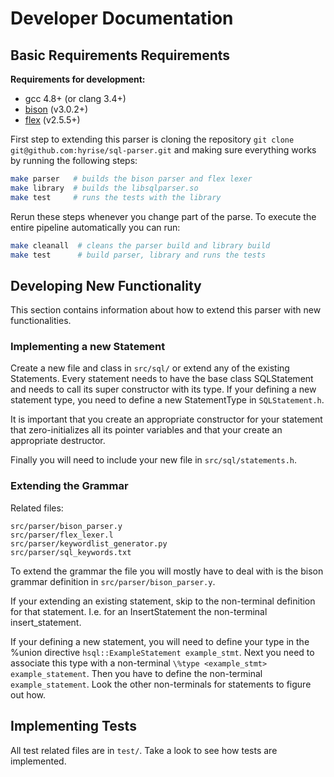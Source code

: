 Developer Documentation
=======================

## Basic Requirements Requirements

**Requirements for development:**
 * gcc 4.8+ (or clang 3.4+)
 * [bison](https://www.gnu.org/software/bison/) (v3.0.2+)
 * [flex](http://flex.sourceforge.net/) (v2.5.5+)

First step to extending this parser is cloning the repository `git clone git@github.com:hyrise/sql-parser.git` and making sure everything works by running the following steps:

```bash
make parser   # builds the bison parser and flex lexer
make library  # builds the libsqlparser.so
make test     # runs the tests with the library
```

Rerun these steps whenever you change part of the parse. To execute the entire pipeline automatically you can run:

```bash
make cleanall  # cleans the parser build and library build
make test      # build parser, library and runs the tests
```


## Developing New Functionality

This section contains information about how to extend this parser with new functionalities.


### Implementing a new Statement

Create a new file and class in `src/sql/` or extend any of the existing Statements. Every statement needs to have the base class SQLStatement and needs to call its super constructor with its type. If your defining a new statement type, you need to define a new StatementType in `SQLStatement.h`.

It is important that you create an appropriate constructor for your statement that zero-initializes all its pointer variables and that your create an appropriate destructor.

Finally you will need to include your new file in `src/sql/statements.h`.


### Extending the Grammar

Related files:
```
src/parser/bison_parser.y
src/parser/flex_lexer.l
src/parser/keywordlist_generator.py
src/parser/sql_keywords.txt
```

To extend the grammar the file you will mostly have to deal with is the bison grammar definition in `src/parser/bison_parser.y`.

If your extending an existing statement, skip to the non-terminal definition for that statement. I.e. for an InsertStatement the non-terminal insert_statement.

If your defining a new statement, you will need to define your type in the \%union directive `hsql::ExampleStatement example_stmt`. Next you need to associate this type with a non-terminal `\%type <example_stmt> example_statement`. Then you have to define the non-terminal `example_statement`. Look the other non-terminals for statements to figure out how.



## Implementing Tests

All test related files are in `test/`. Take a look to see how tests are implemented.


